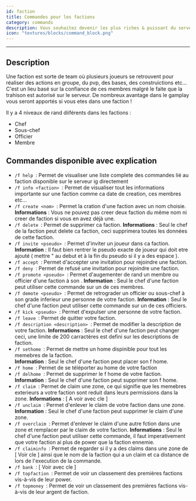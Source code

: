 ```yaml
---
id: faction
title: Commandes pour les factions 
category: commands
description: Vous souhaitez devenir les plus riches & puissant du serveur ? Travaillez en equipe pour évoluer plus vite et plus d'amuser sur le serveur ? Creez ou rejoignez une faction ! 
icon: "textures/blocks/command_block.png"
---
```

___
## Description

Une faction est sorte de team où plusieurs joueurs se retrouvent pour réaliser des actions en groupe, du pvp, des bases, des construictions etc...
C'est un lieu basé sur la confiance de ces membres malgré le faite que la trahison est autorisé sur le serveur. De nombreux avantage dans le gamplay vous seront apportés si vous etes dans une faction ! 

Il y a 4 niveaux de rand diiférents dans les factions : 

* Chef 
* Sous-chef
* Officier 
* Membre  

## Commandes disponible avec explication 

* ``/f help ``: Permet de visualiser une liste complete des commandes lié au faction disponible sur le serveur ig directement
* ``/f info <faction> ``: Permet de visualiser tout les informations importante sur une faction comme ca date de creation, ces membres etc... 
* ``/f create <nom> ``: Permet la cration d'une faction avec un nom choisie. 
 **Informations** : Vous ne pouvez pas creer deux faction du même nom ni creer de faction si vous en avez déjà une. 
* ``/f delete ``: Permet de supprimer ca faction. 
 **Informations** : Seul le chef de la faction peut delete ca faction, ceci supprimera toutes les données de cette faction. 
* ``/f invite <pseudo> ``: Permet d'inviter un joueur dans ca faction. 
 **Information** : Il faut bien rentrer le pseudo exacte de joueur qui doit etre ajouté ( mettre " au debut et à la fin du pseudo si il y a des espace ). 
* ``/f accept ``: Permet d'accepter une invitation pour rejoindre une faction. 
* ``/f deny ``: Permet de refusé une invitation pour rejoindre une faction. 
* ``/f promote <pseudo> ``: Permet d'augementer de rand un membre ou officier d'une faction à son . 
 **Information** : Seul le chef d'une faction peut utiliser cette commande sur un de ces membres.
* ``/f demote <pseudo> ``: Permet de retrograder un officier ou sous-chef à son grade inferieur une personne de votre faction. 
 **Information** : Seul le chef d'une faction peut utiliser cette commande sur un de ces officiers.
* ``/f kick <pseudo> ``: Permet d'expulser une personne de votre faction. 
* ``/f leave ``: Permet de quitter votre faction.  
* ``/f description <description> ``: Permet de modifier la description de votre faction.
 **Informations** : Seul le chef d'une faction peut changer ceci, une limite de 200 carractères est defini sur les descriptions de faction.  
* ``/f sethome ``: Permet de mettre un home dispinible pour tout les memebres de la faction.  
 **Information** : Seul le chef d'une faction peut placer son f home. 
* ``/f home ``: Permet de se téléporter au home de votre faction 
* ``/f delhome ``: Permet de supprimer le f home de votre faction.
 **Information** : Seul le chef d'une faction peut supprimer son f home.
* ``/f claim ``: Permet de claim une zone, ce qui signifie que les memebres exterieurs a votre faction sont reduit dans leurs permissions dans la zone. 
 **Informations** : [ A voir avec cle ] 
* ``/f unclaim ``: Permet d'enlever le claim de votre faction dans une zone.
 **Information** : Seul le chef d'une faction peut supprimer le claim d'une zone.
* ``/f overclaim ``: Permet d'enlever le claim d'une autre fction dans une zone et remplacer par le claim de votre faction.
 **Informations** : Seul le chef d'une faction peut utiliser cette commande, il faut imperativement que votre faction ai plus de power que la faction ennemie.
* ``/f claiminfo ``: Permet de regarder si il y a des claims dans une zone de [ Voir cle ] ainsi que le nom de la faction qui a un claim et ca distance de lors de l'execution de la commande.
* ``/f bank ``: [ Voir avec cle ]
* ``/f topfaction ``: Permet de voir un classement des premières factions vis-à-vis de leur power.
* ``/f topmoney ``: Permet de voir un classement des premières factions vis-à-vis de leur argent de faction. 





 
